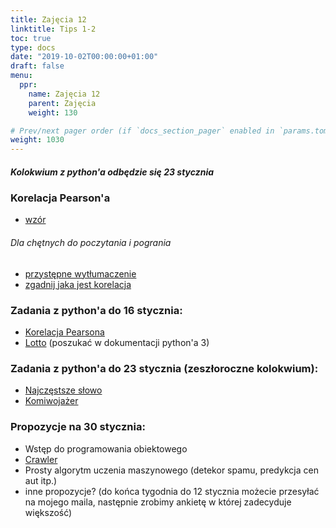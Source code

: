 ```yaml
---
title: Zajęcia 12
linktitle: Tips 1-2
toc: true
type: docs
date: "2019-10-02T00:00:00+01:00"
draft: false
menu:
  ppr:
    name: Zajęcia 12
    parent: Zajęcia
    weight: 130

# Prev/next pager order (if `docs_section_pager` enabled in `params.toml`)
weight: 1030
---
```

##### Kolokwium z python'a odbędzie się 23 stycznia
### Korelacja Pearson'a
* [wzór](https://pl.wikipedia.org/wiki/Wsp%C3%B3%C5%82czynnik_korelacji_Pearsona)

###### Dla chętnych do poczytania i pogrania
* [przystępne wytłumaczenie](https://algolytics.pl/korelacja-to-nie-to-samo-co-zaleznosc/)
* [zgadnij jaka jest korelacja](http://guessthecorrelation.com/)

### Zadania z python'a do 16 stycznia:
<!--16.01.20 python-->
* [Korelacja Pearsona](https://adjule.pl/groups/ppr1ce2019/problems/ppr_pearson)
* [Lotto](https://adjule.pl/groups/ppr1ce2019/problems/kogn2) (poszukać w dokumentacji python'a 3)

### Zadania z python'a do 23 stycznia (zeszłoroczne kolokwium):
<!--23.01.20 python-->
* [Najczęstsze słowo](https://adjule.pl/groups/ppr1ce2019/problems/kol_1_ca)
* [Komiwojażer](https://adjule.pl/groups/ppr1ce2019/problems/kol_4_cg)

### Propozycje na 30 stycznia:
* Wstęp do programowania obiektowego
* [Crawler](https://en.wikipedia.org/wiki/Web_crawler)
* Prosty algorytm uczenia maszynowego (detekor spamu, predykcja cen aut itp.)
* inne propozycje? (do końca tygodnia do 12 stycznia możecie przesyłać na mojego maila, następnie zrobimy ankietę w której zadecyduje większość)
